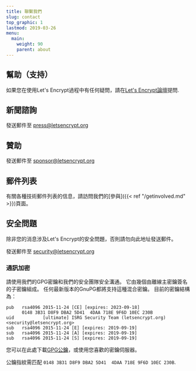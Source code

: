 ```yaml
---
title: 聯繫我們
slug: contact
top_graphic: 1
lastmod: 2019-03-26
menu:
  main:
    weight: 90
    parent: about
---
```


## 幫助（支持）

如果您在使用Let's Encrypt過程中有任何疑問，請在[Let's Encrypt論壇](https://community.letsencrypt.org/)提問.

## 新聞諮詢

發送郵件至 [press@letsencrypt.org](mailto:press@letsencrypt.org)

## 贊助

發送郵件至 [sponsor@letsencrypt.org](mailto:sponsor@letsencrypt.org)

## 郵件列表

有關各種技術郵件列表的信息，請訪問我們的[參與]({{< ref "/getinvolved.md" >}})頁面。

## 安全問題

除非您的消息涉及Let's Encrypt的安全問題，否則請勿向此地址發送郵件。

發送郵件至 [security@letsencrypt.org](mailto:security@letsencrypt.org)

### 通訊加密

請使用我們的GPG密鑰和我們的安全團隊安全溝通。 它由幾個由離線主密鑰簽名的子密鑰組成。 任何最新版本的GnuPG都將支持這種混合密鑰。 目前的密鑰結構為：


```
pub   rsa4096 2015-11-24 [CE] [expires: 2023-09-18]
      0148 3B31 D8F9 DBA2 5D41  4DAA 718E 9F6D 10EC 230B
uid           [ultimate] ISRG Security Team (letsencrypt.org) <security@letsencrypt.org>
sub   rsa4096 2015-11-24 [E] [expires: 2019-09-19]
sub   rsa4096 2015-11-24 [A] [expires: 2019-09-19]
sub   rsa4096 2015-11-24 [S] [expires: 2019-09-19]
```

您可以在此處下載[GPG公鑰](/security_letsencrypt.org-publickey.asc)，或使用您喜歡的密鑰伺服器。

公鑰指紋需匹配 `0148 3B31 D8F9 DBA2 5D41  4DAA 718E 9F6D 10EC 230B`.

